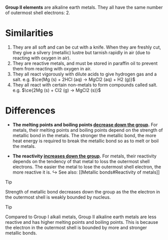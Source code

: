 **Group II elements** are <span class="hi-blue">alkaline earth metals</span>. They all have the same number of outermost shell electrons: 2.

# Similarities
1. They are all soft and can be cut with a knife. When they are freshly cut, they give a silvery (metallic) lustre but tarnish rapidly in air (due to reacting with oxygen in air).
2. They are reactive metals, and must be stored in paraffin oil to prevent them from reacting with oxygen in air.
3. They all react vigorously with dilute acids to give hydrogen gas and a salt.
   e.g. $\ce{Mg (s) + 2HCl (aq) -> MgCl2 (aq) + H2 (g)}$
4. They all react with certain non-metals to form compounds called salt.
   e.g. $\ce{2Mg (s) + Cl2 (g) -> MgCl2 (s)}$

# Differences
- **The melting points and boiling points <u>decrease down the group</u>.**
  For metals, their melting points and boiling points depend on the strength of metallic bond in the metals. The stronger the metallic bond, the more heat energy is required to break the metallic bond so as to melt or boil the metals.

- **The reactivity <u>increases down the group</u>.**
  For metals, their reactivity depends on the tendency of that metal to loss the outermost shell electrons. The easier the metal to lose the outermost shell electron, the more reactive it is.
  ↪ See also: [[Metallic bonds#Reactivity of metals]]

> [!tip]
> Strength of metallic bond decreases down the group as the the electron in the outermost shell is weakly bounded by nucleus.

> [!tip]
> Compared to Group I alkali metals, Group II alkaline earth metals are less reactive and has higher melting points and boiling points. This is because the electron in the outermost shell is bounded by more and stronger metallic bonds.
